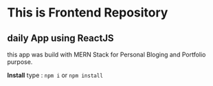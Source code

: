 # This is Frontend Repository

## daily App using ReactJS

this app was build with MERN Stack for Personal Bloging and Portfolio purpose.

**Install**
type : `npm i` or `npm install`